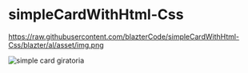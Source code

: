# simpleCardWithHtml-Css

https://raw.githubusercontent.com/blazterCode/simpleCardWithHtml-Css/blazter/al/asset/img.png

![simple card giratoria](https://raw.githubusercontent.com/blazterCode/simpleCardWithHtml-Css/blazter/assets/img.png)
